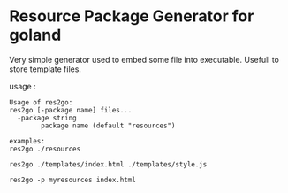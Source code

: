 Resource Package Generator for goland
=====================================

Very simple generator used to embed some file into executable. Usefull to store template files.

usage :
```
Usage of res2go:
res2go [-package name] files...
  -package string
        package name (default "resources")

examples:
res2go ./resources

res2go ./templates/index.html ./templates/style.js

res2go -p myresources index.html
```
